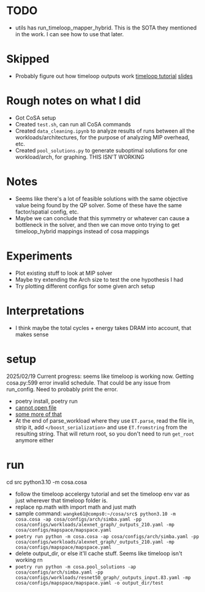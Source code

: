 # TODO
- utils has run_timeloop_mapper_hybrid. This is the SOTA they mentioned in the work. I can see how to use that later.

# Skipped
- Probably figure out how timeloop outputs work [timeloop tutorial](https://www.youtube.com/watch?v=dchmgjmt5Yk) [slides](https://accelergy.mit.edu/isca2020/2020_05_29_timeloop_accelergy_tutorial_part1.pdf)

# Rough notes on what I did
- Got CoSA setup
- Created `test.sh`, can run all CoSA commands
- Created `data_cleaning.ipynb` to analyze results of runs between all the workloads/architectures, for the purpose of analyzing MIP overhead, etc.
- Created `pool_solutions.py` to generate suboptimal solutions for one workload/arch, for graphing. THIS ISN'T WORKING

# Notes
- Seems like there's a lot of feasible solutions with the same objective value being found by the QP solver. Some of these have the same factor/spatial config, etc.
- Maybe we can conclude that this symmetry or whatever can cause a bottleneck in the solver, and then we can move onto trying to get timeloop_hybrid mappings instead of cosa mappings


# Experiments
- Plot existing stuff to look at MIP solver
- Maybe try extending the Arch size to test the one hypothesis I had
- Try plotting different configs for some given arch setup

# Interpretations
- I think maybe the total cycles + energy takes DRAM into account, that makes sense

# setup
2025/02/19 Current progress: seems like timeloop is working now. Getting cosa.py:599 error invalid schedule. That could be any issue from run_config. Need to probably print the error. 
- poetry install, poetry run
- [cannot open file](https://stackoverflow.com/questions/480764/linux-error-while-loading-shared-libraries-cannot-open-shared-object-file-no-s)
- [some more of that](https://forum.cardano.org/t/error-cardano-node-error-while-loading-shared-libraries-libsodium-so-23-cannot-open-shared-object-file-no-such-file-or-directory/39820/2)
- At the end of parse_workload where they use `ET.parse`, read the file in, strip it, add `</boost_serialization>` and use `ET.fromstring` from the resulting string. That will return root, so you don't need to run `get_root` anymore either

# run

cd src
python3.10 -m cosa.cosa

- follow the timeloop accelergy tutorial and set the timeloop env var as just wherever that timeloop folder is.
- replace np.math with import math and just math
- sample command: `wangke61@comps0:~/cosa/src$ python3.10 -m cosa.cosa -ap cosa/configs/arch/simba.yaml -pp cosa/configs/workloads/alexnet_graph/_outputs_210.yaml -mp cosa/configs/mapspace/mapspace.yaml`
- `poetry run python -m cosa.cosa -ap cosa/configs/arch/simba.yaml -pp cosa/configs/workloads/alexnet_graph/_outputs_210.yaml -mp cosa/configs/mapspace/mapspace.yaml`
- delete output_dir, or else it'll cache stuff. Seems like timeloop isn't working rn
- `poetry run python -m cosa.pool_solutions -ap cosa/configs/arch/simba.yaml -pp cosa/configs/workloads/resnet50_graph/_outputs_input.83.yaml -mp cosa/configs/mapspace/mapspace.yaml -o output_dir/test`